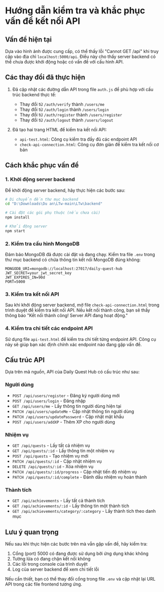 # Hướng dẫn kiểm tra và khắc phục vấn đề kết nối API

## Vấn đề hiện tại

Dựa vào hình ảnh được cung cấp, có thể thấy lỗi "Cannot GET /api" khi truy cập vào địa chỉ `localhost:5000/api`. Điều này cho thấy server backend có thể chưa được khởi động hoặc có vấn đề với cấu hình API.

## Các thay đổi đã thực hiện

1. Đã cập nhật các đường dẫn API trong file `auth.js` để phù hợp với cấu trúc backend thực tế:
   - Thay đổi từ `/auth/verify` thành `/users/me`
   - Thay đổi từ `/auth/login` thành `/users/login`
   - Thay đổi từ `/auth/register` thành `/users/register`
   - Thay đổi từ `/auth/logout` thành `/users/logout`

2. Đã tạo hai trang HTML để kiểm tra kết nối API:
   - `api-test.html`: Công cụ kiểm tra đầy đủ các endpoint API
   - `check-api-connection.html`: Công cụ đơn giản để kiểm tra kết nối cơ bản

## Cách khắc phục vấn đề

### 1. Khởi động server backend

Để khởi động server backend, hãy thực hiện các bước sau:

```bash
# Di chuyển đến thư mục backend
cd "D:\Downloads\Du an\LTw-main\LTw\backend"

# Cài đặt các gói phụ thuộc (nếu chưa cài)
npm install

# Khởi động server
npm start
```

### 2. Kiểm tra cấu hình MongoDB

Đảm bảo MongoDB đã được cài đặt và đang chạy. Kiểm tra file `.env` trong thư mục backend có chứa thông tin kết nối MongoDB đúng không:

```
MONGODB_URI=mongodb://localhost:27017/daily-quest-hub
JWT_SECRET=your_jwt_secret_key
JWT_EXPIRES_IN=90d
PORT=5000
```

### 3. Kiểm tra kết nối API

Sau khi khởi động server backend, mở file `check-api-connection.html` trong trình duyệt để kiểm tra kết nối API. Nếu kết nối thành công, bạn sẽ thấy thông báo "Kết nối thành công! Server API đang hoạt động."

### 4. Kiểm tra chi tiết các endpoint API

Sử dụng file `api-test.html` để kiểm tra chi tiết từng endpoint API. Công cụ này sẽ giúp bạn xác định chính xác endpoint nào đang gặp vấn đề.

## Cấu trúc API

Dựa trên mã nguồn, API của Daily Quest Hub có cấu trúc như sau:

### Người dùng
- `POST /api/users/register` - Đăng ký người dùng mới
- `POST /api/users/login` - Đăng nhập
- `GET /api/users/me` - Lấy thông tin người dùng hiện tại
- `PATCH /api/users/updateMe` - Cập nhật thông tin người dùng
- `PATCH /api/users/updatePassword` - Cập nhật mật khẩu
- `POST /api/users/addXP` - Thêm XP cho người dùng

### Nhiệm vụ
- `GET /api/quests` - Lấy tất cả nhiệm vụ
- `GET /api/quests/:id` - Lấy thông tin một nhiệm vụ
- `POST /api/quests` - Tạo nhiệm vụ mới
- `PATCH /api/quests/:id` - Cập nhật nhiệm vụ
- `DELETE /api/quests/:id` - Xóa nhiệm vụ
- `PATCH /api/quests/:id/progress` - Cập nhật tiến độ nhiệm vụ
- `PATCH /api/quests/:id/complete` - Đánh dấu nhiệm vụ hoàn thành

### Thành tích
- `GET /api/achievements` - Lấy tất cả thành tích
- `GET /api/achievements/:id` - Lấy thông tin một thành tích
- `GET /api/achievements/category/:category` - Lấy thành tích theo danh mục

## Lưu ý quan trọng

Nếu sau khi thực hiện các bước trên mà vẫn gặp vấn đề, hãy kiểm tra:

1. Cổng (port) 5000 có đang được sử dụng bởi ứng dụng khác không
2. Tường lửa có đang chặn kết nối không
3. Các lỗi trong console của trình duyệt
4. Log của server backend để xem chi tiết lỗi

Nếu cần thiết, bạn có thể thay đổi cổng trong file `.env` và cập nhật lại URL API trong các file frontend tương ứng.
